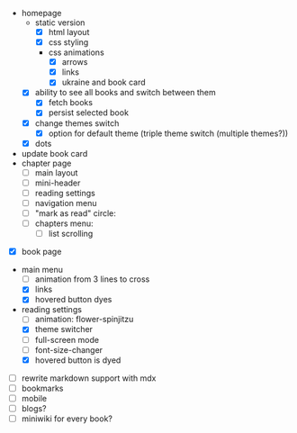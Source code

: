 - homepage
  - static version
    - [x] html layout
    - [x] css styling
    - css animations
      - [x] arrows
      - [x] links
      - [x] ukraine and book card
  - [x] ability to see all books and switch between them 
    - [x] fetch books
    - [x] persist selected book
  - [x] change themes switch
    - [x] option for default theme (triple theme switch (multiple themes?))
  - [x] dots
- update book card
- chapter page
  - [ ] main layout
  - [ ] mini-header
  - [ ] reading settings
  - [ ] navigation menu
  - [ ] "mark as read" circle:
  - [ ] chapters menu:
    - [ ] list scrolling
- [x] book page
- main menu
  - [ ] animation from 3 lines to cross
  - [x] links
  - [x] hovered button dyes
- reading settings
  - [ ] animation: flower-spinjitzu
  - [x] theme switcher
  - [ ] full-screen mode
  - [ ] font-size-changer
  - [x] hovered button is dyed
- [ ] rewrite markdown support with mdx
- [ ] bookmarks
- [ ] mobile
- [ ] blogs?
- [ ] miniwiki for every book?
